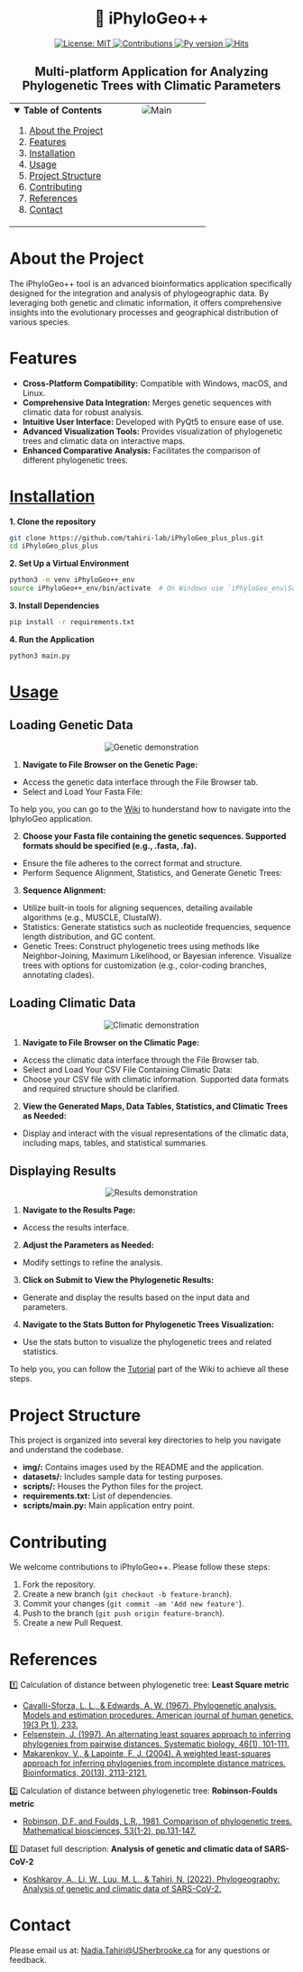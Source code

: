 <h1 align="center">🌳 iPhyloGeo++</h1>

<p align="center">
  <a href="https://opensource.org/licenses/MIT">
    <img src="https://img.shields.io/badge/License-MIT-yellow.svg" alt="License: MIT">
  </a>
  <a href="https://pysd.readthedocs.io/en/latest/development/development_index.html">
    <img src="https://img.shields.io/badge/Contributions-Welcome-blue.svg" alt="Contributions">
  </a>
  <a href="https://pypi.python.org/pypi/pysd/">
    <img src="https://img.shields.io/pypi/pyversions/pysd.svg" alt="Py version">
  </a>
  <a href="https://hits.seeyoufarm.com">
    <img src="https://hits.seeyoufarm.com/api/count/incr/badge.svg?url=https%3A%2F%2Fgithub.com%2Ftahiri-lab%2FiPhyloGeo_plus_plus&count_bg=%2379C83D&title_bg=%23555555&icon=&icon_color=%23E7E7E7&title=hits&edge_flat=false" alt="Hits">
  </a>
</p>

<h2 align="center">Multi-platform Application for Analyzing Phylogenetic Trees with Climatic Parameters</h2>

<table style="width:100%; border: none;">
  <tr>
    <td style="vertical-align: top; width: 50%;">
      <details open>
        <summary><strong>Table of Contents</strong></summary>
        <ol>
          <li><a href="#about-the-project">About the Project</a></li>
          <li><a href="#features">Features</a></li>
          <li><a href="#installation">Installation</a></li>
          <li><a href="#usage">Usage</a></li>
          <li><a href="#project-structure">Project Structure</a></li>
          <li><a href="#contributing">Contributing</a></li>
          <li><a href="#references">References</a></li>
          <li><a href="#contact">Contact</a></li>
        </ol>
      </details>
    </td>
    <td style="vertical-align: top; width: 50%; text-align: center;">
      <img src="/img/readme-pic/Main.png" alt="Main" style="max-width: 100%; border-radius: 8px;">
    </td>
  </tr>
</table>



# About the Project
The iPhyloGeo++ tool is an advanced bioinformatics application specifically designed for the integration and analysis of phylogeographic data. By leveraging both genetic and climatic information, it offers comprehensive insights into the evolutionary processes and geographical distribution of various species.

# Features
- **Cross-Platform Compatibility:** Compatible with Windows, macOS, and Linux.
- **Comprehensive Data Integration:** Merges genetic sequences with climatic data for robust analysis.
- **Intuitive User Interface:** Developed with PyQt5 to ensure ease of use.
- **Advanced Visualization Tools:** Provides visualization of phylogenetic trees and climatic data on interactive maps.
- **Enhanced Comparative Analysis:** Facilitates the comparison of different phylogenetic trees.

# [Installation](https://github.com/tahiri-lab/iPhyloGeo_plus_plus/wiki/Getting-Started)
**1. Clone the repository**
```sh
git clone https://github.com/tahiri-lab/iPhyloGeo_plus_plus.git
cd iPhyloGeo_plus_plus
```

**2. Set Up a Virtual Environment**
```sh
python3 -m venv iPhyloGeo++_env
source iPhyloGeo++_env/bin/activate  # On Windows use `iPhyloGeo_env\Scripts\activate`
```

**3. Install Dependencies**
```sh
pip install -r requirements.txt
```

**4. Run the Application**
```sh
python3 main.py
```

# [Usage](https://github.com/tahiri-lab/iPhyloGeo_plus_plus/wiki/Discover-the-application)
## Loading Genetic Data
<p align="center"><img src="./img/other/genetic.gif" alt="Genetic demonstration"></p>


1. **Navigate to File Browser on the Genetic Page:**
- Access the genetic data interface through the File Browser tab.
- Select and Load Your Fasta File:

To help you, you can go to the <a href="https://github.com/tahiri-lab/iPhyloGeo_plus_plus/wiki/Discover-the-application">Wiki</a> to hunderstand how to navigate into the IphyloGeo application.

2. **Choose your Fasta file containing the genetic sequences. Supported formats should be specified (e.g., .fasta, .fa).**
- Ensure the file adheres to the correct format and structure.
- Perform Sequence Alignment, Statistics, and Generate Genetic Trees:

3. **Sequence Alignment:**
- Utilize built-in tools for aligning sequences, detailing available algorithms (e.g., MUSCLE, ClustalW).
- Statistics: Generate statistics such as nucleotide frequencies, sequence length distribution, and GC content.
- Genetic Trees: Construct phylogenetic trees using methods like Neighbor-Joining, Maximum Likelihood, or Bayesian inference. Visualize trees with options for customization (e.g., color-coding branches, annotating clades).

   
## Loading Climatic Data
<p align="center"><img src="./img/other/climatic.gif" alt="Climatic demonstration"></p>

1. **Navigate to File Browser on the Climatic Page:**
- Access the climatic data interface through the File Browser tab.
- Select and Load Your CSV File Containing Climatic Data:
- Choose your CSV file with climatic information. Supported data formats and required structure should be clarified.

2. **View the Generated Maps, Data Tables, Statistics, and Climatic Trees as Needed:**
   
- Display and interact with the visual representations of the climatic data, including maps, tables, and statistical summaries.
   
## Displaying Results
<p align="center"><img src="./img/other/results.gif" alt="Results demonstration"></p>

1. **Navigate to the Results Page:**
- Access the results interface.

2. **Adjust the Parameters as Needed:**
- Modify settings to refine the analysis.

3. **Click on Submit to View the Phylogenetic Results:**
- Generate and display the results based on the input data and parameters.

4. **Navigate to the Stats Button for Phylogenetic Trees Visualization:**
- Use the stats button to visualize the phylogenetic trees and related statistics.


To help you, you can follow the <a href="https://github.com/tahiri-lab/iPhyloGeo_plus_plus/wiki/Tutorial">Tutorial</a> part of the Wiki to achieve all these steps.
# Project Structure
This project is organized into several key directories to help you navigate and understand the codebase.
- **img/:** Contains images used by the README and the application.
- **datasets/:** Includes sample data for testing purposes.
- **scripts/:** Houses the Python files for the project.
- **requirements.txt:** List of dependencies.
- **scripts/main.py:** Main application entry point.

# Contributing
We welcome contributions to iPhyloGeo++. Please follow these steps:
1. Fork the repository.
2. Create a new branch (`git checkout -b feature-branch`).
3. Commit your changes (`git commit -am 'Add new feature'`).
4. Push to the branch (`git push origin feature-branch`).
5. Create a new Pull Request.

# References
1️⃣ Calculation of distance between phylogenetic tree: **Least Square metric**
+ [Cavalli-Sforza, L. L., & Edwards, A. W. (1967). Phylogenetic analysis. Models and estimation procedures. American journal of human genetics, 19(3 Pt 1), 233.](https://www.ncbi.nlm.nih.gov/pmc/articles/PMC1706274/)
+ [Felsenstein, J. (1997). An alternating least squares approach to inferring phylogenies from pairwise distances. Systematic biology, 46(1), 101-111.](https://pubmed.ncbi.nlm.nih.gov/11975348/)
+ [Makarenkov, V., & Lapointe, F. J. (2004). A weighted least-squares approach for inferring phylogenies from incomplete distance matrices. Bioinformatics, 20(13), 2113-2121.](https://pubmed.ncbi.nlm.nih.gov/15059836/)

2️⃣ Calculation of distance between phylogenetic tree: **Robinson-Foulds metric**
+ [Robinson, D.F. and Foulds, L.R., 1981. Comparison of phylogenetic trees. Mathematical biosciences, 53(1-2), pp.131-147.](https://www.sciencedirect.com/science/article/abs/pii/0025556481900432?via%3Dihub)
    
3️⃣ Dataset full description: **Analysis of genetic and climatic data of SARS-CoV-2**
+ [Koshkarov, A., Li, W., Luu, M. L., & Tahiri, N. (2022). Phylogeography: Analysis of genetic and climatic data of SARS-CoV-2.](https://conference.scipy.org/proceedings/scipy2022/nadia_tahiri.html)

# Contact
Please email us at: <Nadia.Tahiri@USherbrooke.ca> for any questions or feedback.
